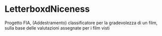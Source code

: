 # LetterboxdNiceness
Progetto FIA, (Addestramento) classificatore per la gradevolezza di un film, sulla base delle valutazioni assegnate per i film visti
